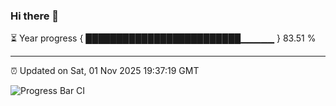### Hi there 👋

⏳ Year progress { █████████████████████████▁▁▁▁▁ } 83.51 %

---

⏰ Updated on Sat, 01 Nov 2025 19:37:19 GMT

![Progress Bar CI](https://github.com/IshwaranRudhara/GIT-ACTION/workflows/Progress%20Bar%20CI/badge.svg)
